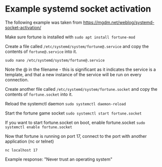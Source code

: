 # Example systemd socket activation

The following example was taken from https://mgdm.net/weblog/systemd-socket-activation/

Make sure fortune is installed with
`sudo apt install fortune-mod`

Create a file called `/etc/systemd/system/fortune@.service` and copy the contents of `fortune@.service` into it.

`sudo nano /etc/systemd/system/fortune@.service`

Note the @ in the filename - this is significant as it indicates the service is a template, and that a new instance of the service will be run on every connection.

Create another file called `/etc/systemd/system/fortune.socket` and copy the contents of `fortune.socket` into it.

Reload the systemctl daemon
`sudo systemctl daemon-reload`

Start the fortune game socket
`sudo systemctl start fortune.socket`

If you want to start fortune.socket on boot, enable fortune.socket
`sudo systemctl enable fortune.socket`

Now that fortune is running on port 17, connect to the port with another application (nc or telnet)

`nc localhost 17`

Example response:
"Never trust an operating system"